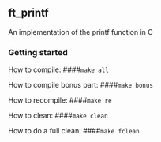 ## ft_printf
An implementation of the printf function in C

### Getting started
How to compile:
####`make all`

How to compile bonus part:
####`make bonus`

How to recompile:
####`make re`

How to clean:
####`make clean`

How to do a full clean:
####`make fclean`
